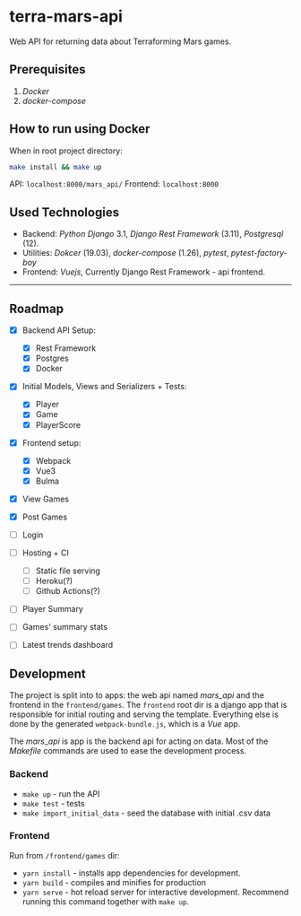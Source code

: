 # terra-mars-api

Web API for returning data about Terraforming Mars games.

## Prerequisites
1. *Docker*
2. *docker-compose*

## How to run using Docker
When in root project directory:

```bash
make install && make up
```
API: `localhost:8000/mars_api/`
Frontend: `localhost:8000`



## Used Technologies
* Backend: _Python Django_ 3.1, _Django Rest Framework_ (3.11), _Postgresql_ (12).
* Utilities: *Dokcer* (19.03), *docker-compose* (1.26), *pytest*, *pytest-factory-boy*
* Frontend: _Vuejs_, Currently Django Rest Framework - api frontend.

---
## Roadmap

- [X] Backend API Setup:
    - [X] Rest Framework
    - [X] Postgres
    - [X] Docker
- [X] Initial Models, Views and Serializers + Tests:
    - [X] Player
    - [X] Game
    - [X] PlayerScore
- [X] Frontend setup:
    - [X] Webpack
    - [X] Vue3
    - [X] Bulma
- [X] View Games
- [X] Post Games
- [ ] Login
- [ ] Hosting + CI
  - [ ] Static file serving
  - [ ] Heroku(?)
  - [ ] Github Actions(?)
- [ ] Player Summary
- [ ] Games' summary stats
- [ ] Latest trends dashboard


## Development
The project is split into to apps: the web api named *mars_api* and the frontend in the `frontend/games`. The `frontend` root dir is a django app that is responsible for initial routing and serving the template. Everything else is done by the generated `webpack-bundle.js`, which is a *Vue* app.

The _mars_\__api_ is app is the backend api for acting on data. Most of the _Makefile_ commands are used to ease the development process.

### Backend
* `make up` - run the API
* `make test` - tests
* `make import_initial_data` - seed the database with initial .csv data

### Frontend
Run from `/frontend/games` dir:
* `yarn install` - installs app dependencies for development.
* `yarn build` - compiles and minifies for production
* `yarn serve` - hot reload server for interactive development. Recommend running this command together with `make up`.
